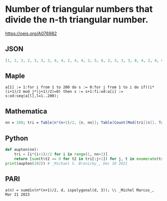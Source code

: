 # Number of triangular numbers that divide the n\-th triangular number\.
https://oeis.org/A076982
## JSON
```JSON
[1, 2, 3, 2, 3, 3, 2, 4, 4, 2, 4, 4, 2, 5, 6, 2, 3, 3, 3, 8, 4, 2, 4, 6, 2, 3, 5, 2, 4, 4, 2, 5, 3, 2, 10, 4, 2, 3, 7, 3, 4, 4, 2, 9, 5, 2, 4, 6, 2, 4, 5, 2, 3, 6, 5, 6, 3, 2, 6, 6, 2, 4, 7, 3, 5, 3, 2, 4, 6, 2, 5, 5, 2, 4, 7, 2, 6, 3, 3, 9, 3, 2, 5, 10, 2, 3, 5, 2, 5, 8, 3, 4, 3, 2, 8, 4, 2, 5, 10, 3, 3, 3]
```
## Maple
```Maple
a[1] := 1:for i from 1 to 200 do s := 0:for j from 1 to i do if((i*(i+1)/2 mod j*(j+1)/2)=0) then s := s+1:fi:od:a[i] := s:od:seq(a[l],l=1..200);
```
## Mathematica
```Mathematica
nn = 100; tri = Table[n*(n+1)/2, {n, nn}]; Table[Count[Mod[tri[[n]], Take[tri, n]], 0], {n, nn}] (* _T. D. Noe_, Apr 12 2011 *)
```
## Python
```Python
def aupton(nn):
    tri = [i*(i+1)//2 for i in range(1, nn+1)]
    return [sum(t%t2 == 0 for t2 in tri[:j+1]) for j, t in enumerate(tri)]
print(aupton(102)) # _Michael S. Branicky_, Dec 10 2021
```
## PARI
```PARI
a(n) = sumdiv(n*(n+1)/2, d, ispolygonal(d, 3)); \\ _Michel Marcus_, Mar 21 2023
```
